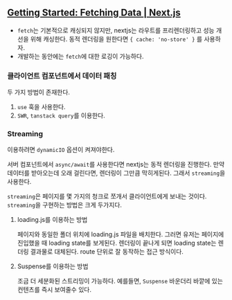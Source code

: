 ## [Getting Started: Fetching Data | Next.js](https://nextjs.org/docs/app/getting-started/fetching-data)

- `fetch`는 기본적으로 캐싱되지 않지만, nextjs는 라우트를 프리렌더링하고 성능 개선을 위해 캐싱한다. 동적 렌더링을 원한다면 `{ cache: 'no-store' }` 를 사용하자.
- 개발하는 동안에는 `fetch`에 대한 로깅이 가능하다.


### 클라이언트 컴포넌트에서 데이터 패칭

두 가지 방법이 존재한다.

1. `use` 훅을 사용한다.
2. `SWR`, `tanstack query`를 이용한다.

### Streaming

이용하려면 `dynamicIO` 옵션이 켜져야한다. 

서버 컴포넌트에서 `async/await`를 사용한다면 nextjs는 동적 렌더링을 진행한다. 만약 데이터를 받아오는데 오래 걸린다면, 렌더링이 그만큼 막히게된다. 그래서 `streaming`을 사용한다.

`streaming`은 페이지를 몇 가지의 청크로 쪼개서 클라이언트에게 보내는 것이다. `streaming`을 구현하는 방법은 크게 두가지다.

1. loading.js를 이용하는 방법

	페이지와 동일한 폴더 위치에 loading.js 파일을 배치한다. 그러면 유저는 페이지에 진입했을 때 loading state를 보게된다. 렌더링이 끝나게 되면 loading state는 렌더링 결과물로 대체된다. route 단위로 잘 동작하는 접근 방식이다.

2. Suspense를 이용하는 방법

	조금 더 세분화된 스트리밍이 가능하다. 예를들면, `Suspense` 바운더리 바깥에 있는 컨텐츠를 즉시 보여줄수 있다. 

